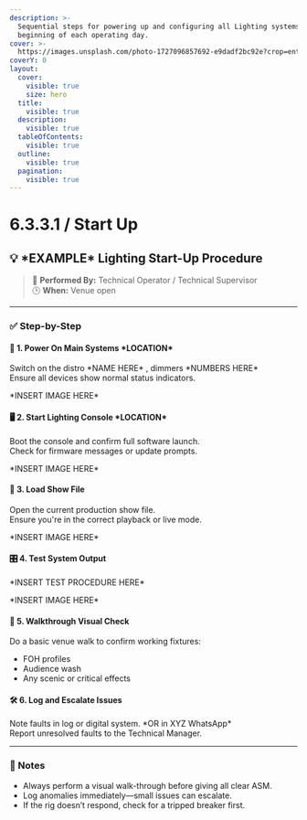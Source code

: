 ```yaml
---
description: >-
  Sequential steps for powering up and configuring all Lighting systems at the
  beginning of each operating day.
cover: >-
  https://images.unsplash.com/photo-1727096857692-e9dadf2bc92e?crop=entropy&cs=srgb&fm=jpg&ixid=M3wxOTcwMjR8MHwxfHNlYXJjaHwxfHxzaG93JTIwbGlnaHRpbmd8ZW58MHx8fHwxNzQ2NzYxNTc0fDA&ixlib=rb-4.1.0&q=85
coverY: 0
layout:
  cover:
    visible: true
    size: hero
  title:
    visible: true
  description:
    visible: true
  tableOfContents:
    visible: true
  outline:
    visible: true
  pagination:
    visible: true
---
```


# 6.3.3.1 / Start Up

## 💡 \*EXAMPLE\* Lighting Start-Up Procedure

> 👤 **Performed By:** Technical Operator  / Technical Supervisor\
> 🕒 **When:** Venue open

***

### ✅ Step-by-Step

#### 🔌 1. Power On Main Systems \*LOCATION\*

Switch on the distro \*NAME HERE\* , dimmers \*NUMBERS HERE\*\
Ensure all devices show normal status indicators.

\*INSERT IMAGE HERE\*

#### 🖥 2. Start Lighting Console \*LOCATION\*

Boot the console and confirm full software launch.\
Check for firmware messages or update prompts.

\*INSERT IMAGE HERE\*

#### 📂 3. Load Show File

Open the current production show file.\
Ensure you're in the correct playback or live mode.

\*INSERT IMAGE HERE\*

#### 🎛 4. Test System Output

\*INSERT TEST PROCEDURE HERE\*

\*INSERT IMAGE HERE\*

#### 👀 5. Walkthrough Visual Check

Do a basic venue walk to confirm working fixtures:

* FOH profiles
* Audience wash
* Any scenic or critical effects

#### 🛠 6. Log and Escalate Issues

Note faults in log or digital system. \*OR in XYZ WhatsApp\*\
Report unresolved faults to the Technical Manager.

***

### 📝 Notes

* Always perform a visual walk-through before giving all clear ASM.
* Log anomalies immediately—small issues can escalate.
* If the rig doesn’t respond, check for a tripped breaker first.
